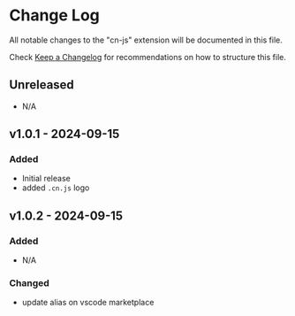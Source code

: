 # Change Log

All notable changes to the "cn-js" extension will be documented in this file.

Check [Keep a Changelog](http://keepachangelog.com/) for recommendations on how to structure this file.

## Unreleased

- N/A

## v1.0.1 - 2024-09-15

### Added

- Initial release
- added `.cn.js` logo

## v1.0.2 - 2024-09-15

### Added

- N/A

### Changed

- update alias on vscode marketplace
